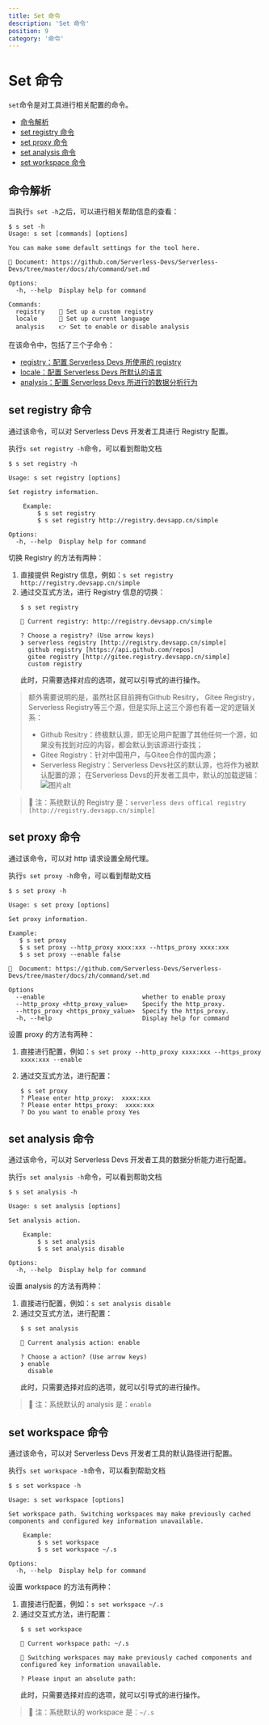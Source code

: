 ```yaml
---
title: Set 命令
description: 'Set 命令'
position: 9
category: '命令'
---
```

# Set 命令

`set`命令是对工具进行相关配置的命令。

- [命令解析](#命令解析)
- [set registry 命令](#set-registry-命令)
- [set proxy 命令](#set-proxy-命令)
- [set analysis 命令](#set-analysis-命令)
- [set workspace 命令](#set-workspace-命令)

## 命令解析

当执行`s set -h`之后，可以进行相关帮助信息的查看：

```shell script
$ s set -h
Usage: s set [commands] [options]

You can make some default settings for the tool here.

📖 Document: https://github.com/Serverless-Devs/Serverless-Devs/tree/master/docs/zh/command/set.md

Options:
  -h, --help  Display help for command

Commands:
  registry    👀 Set up a custom registry
  locale      🔧 Set up current language
  analysis    👉 Set to enable or disable analysis
```

在该命令中，包括了三个子命令：
- [registry：配置 Serverless Devs 所使用的 registry](#set-registry-命令)
- [locale：配置 Serverless Devs 所默认的语言](#set-locale-命令)
- [analysis：配置 Serverless Devs 所进行的数据分析行为](#set-analysis-命令)


## set registry 命令

通过该命令，可以对 Serverless Devs 开发者工具进行 Registry 配置。 

执行`s set registry -h`命令，可以看到帮助文档

```shell script
$ s set registry -h

Usage: s set registry [options]

Set registry information.

    Example:
        $ s set registry
        $ s set registry http://registry.devsapp.cn/simple

Options:
  -h, --help  Display help for command
```

切换 Registry 的方法有两种：
1. 直接提供 Registry 信息，例如：`s set registry http://registry.devsapp.cn/simple`
2. 通过交互式方法，进行 Registry 信息的切换：
    ```shell script
    $ s set registry
    
    🔎 Current registry: http://registry.devsapp.cn/simple
    
    ? Choose a registry? (Use arrow keys)
    ❯ serverless registry [http://registry.devsapp.cn/simple] 
      github registry [https://api.github.com/repos]
      gitee registry [http://gitee.registry.devsapp.cn/simple]
      custom registry 
    ```
    此时，只需要选择对应的选项，就可以引导式的进行操作。

> 额外需要说明的是，虽然社区目前拥有Github Resitry， Gitee Registry， Serverless Registry等三个源，但是实际上这三个源也有着一定的逻辑关系：
> - Github Resitry：终极默认源，即无论用户配置了其他任何一个源，如果没有找到对应的内容，都会默认到该源进行查找；
> - Gitee Registry：针对中国用户，与Gitee合作的国内源；
> - Serverless Registry：Serverless Devs社区的默认源，也将作为被默认配置的源；
> 在Serverless Devs的开发者工具中，默认的加载逻辑：   
> ![图片alt](https://serverless-article-picture.oss-cn-hangzhou.aliyuncs.com/1635132866484_20211025033426634967.png)

> 🙊 注：系统默认的 Registry 是：`serverless devs offical registry [http://registry.devsapp.cn/simple] `

## set proxy 命令

通过该命令，可以对 http 请求设置全局代理。

执行`s set proxy -h`命令，可以看到帮助文档

```shell script
$ s set proxy -h

Usage: s set proxy [options]

Set proxy information.

Example:
   $ s set proxy
   $ s set proxy --http_proxy xxxx:xxx --https_proxy xxxx:xxx
   $ s set proxy --enable false

📖  Document: https://github.com/Serverless-Devs/Serverless-Devs/tree/master/docs/zh/command/set.md

Options
  --enable                           whether to enable proxy
  --http_proxy <http_proxy_value>    Specify the http_proxy.
  --https_proxy <https_proxy_value>  Specify the https_proxy.
  -h, --help                         Display help for command
```

设置 proxy 的方法有两种：

1. 直接进行配置，例如：`s set proxy --http_proxy xxxx:xxx --https_proxy xxxx:xxx --enable`
2. 通过交互式方法，进行配置：

   ```shell script
   $ s set proxy
   ? Please enter http_proxy:  xxxx:xxx
   ? Please enter https_proxy:  xxxx:xxx
   ? Do you want to enable proxy Yes
   ```
## set analysis 命令

通过该命令，可以对 Serverless Devs 开发者工具的数据分析能力进行配置。  

执行`s set analysis -h`命令，可以看到帮助文档

```shell script
$ s set analysis -h

Usage: s set analysis [options]

Set analysis action.

    Example:
        $ s set analysis
        $ s set analysis disable

Options:
  -h, --help  Display help for command
```

设置 analysis 的方法有两种：
1. 直接进行配置，例如：`s set analysis disable`
2. 通过交互式方法，进行配置：
    ```shell script
    $ s set analysis
    
    📝 Current analysis action: enable
    
    ? Choose a action? (Use arrow keys)
    ❯ enable
      disable
    ```
    此时，只需要选择对应的选项，就可以引导式的进行操作。

> 🙊 注：系统默认的 analysis 是：`enable`

## set workspace 命令

通过该命令，可以对 Serverless Devs 开发者工具的默认路径进行配置。 

执行`s set workspace -h`命令，可以看到帮助文档

```shell script
$ s set workspace -h

Usage: s set workspace [options]

Set workspace path. Switching workspaces may make previously cached components and configured key information unavailable.

    Example:
        $ s set workspace
        $ s set workspace ~/.s

Options:
  -h, --help  Display help for command
```

设置 workspace 的方法有两种：
1. 直接进行配置，例如：`s set workspace ~/.s`
2. 通过交互式方法，进行配置：
    ```shell script
    $ s set workspace
    
    📝 Current workspace path: ~/.s
    
    🙊 Switching workspaces may make previously cached components and configured key information unavailable.
     
    ? Please input an absolute path: 
    ```
    此时，只需要选择对应的选项，就可以引导式的进行操作。



> 🙊 注：系统默认的 workspace 是：`~/.s`